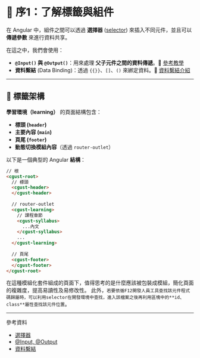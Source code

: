 # 📌 序1：了解標籤與組件

在 Angular 中，組件之間可以透過 **選擇器** ([selector](https://ithelp.ithome.com.tw/articles/10220328)) 來插入不同元件，並且可以 **傳遞參數** 來進行資料共享。  

在這之中，我們會使用：
- **`@Input()` 與 `@Output()`**：用來處理 **父子元件之間的資料傳遞**。🔗 [參考教學](https://hsuchihting.github.io/angular/20210304/1004423002/)
- **資料繫結** (Data Binding)：透過 `{{}}`、`[]`、`()` 來綁定資料。🔗 [資料繫結介紹](https://hackmd.io/@Heidi-Liu/angular-data-binding)

---

## **📌 標籤架構**
**學習環境（learning）** 的頁面結構包含：
- **標頭 (`header`)**
- **主要內容 (`main`)**
- **頁尾 (`footer`)**
- **動態切換模組內容**（透過 `router-outlet`）

以下是一個典型的 Angular **結構**：

```html
// 根
<cgust-root>
  // 標頭
  <cgust-header>  
  </cgust-header>
  
  // router-outlet
  <cgust-learning>  
    // 課程章節
    <cgust-syllabus> 
      ...內文
    </cgust-syllabus>
    ...
  </cgust-learning>
  
  // 頁尾
  <cgust-footer>  
  </cgust-footer>
</cgust-root>
```

在這種模組化套件組成的頁面下，值得思考的是什麼應該被包裝成模組，簡化頁面的複雜度，提高易讀性及易修改性。
此外，`若要依循F12開發人員工具查找該元件程式碼歸屬時，可以利用selector在開發環境中查找，進入該檔案之後再利用區塊中的**id、class**屬性查找該元件位置`。

---
參考資料
- [選擇器](https://ithelp.ithome.com.tw/articles/10220328)
- [@Input, @Output](https://hsuchihting.github.io/angular/20210304/1004423002/)
- [資料繫結](https://hackmd.io/@Heidi-Liu/angular-data-binding)
